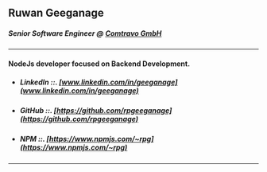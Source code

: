 ## Ruwan Geeganage
##### Senior Software Engineer @ [Comtravo GmbH](https://comtravo.com/de/)
---
#### NodeJs developer focused on Backend Development.
* ##### LinkedIn ::. [www.linkedin.com/in/geeganage](www.linkedin.com/in/geeganage)
* ##### GitHub ::.  [https://github.com/rpgeeganage](https://github.com/rpgeeganage)
* ##### NPM ::. [https://www.npmjs.com/~rpg](https://www.npmjs.com/~rpg)
---
